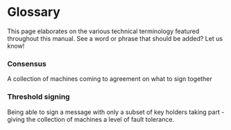 # Glossary
This page elaborates on the various technical terminology featured throughout this manual. See a word or phrase that should be added? Let us know!

### Consensus 
A collection of machines coming to agreement on what to sign together

### Threshold signing 
Being able to sign a message with only a subset of key holders taking part - giving the collection of machines a level of fault tolerance.
